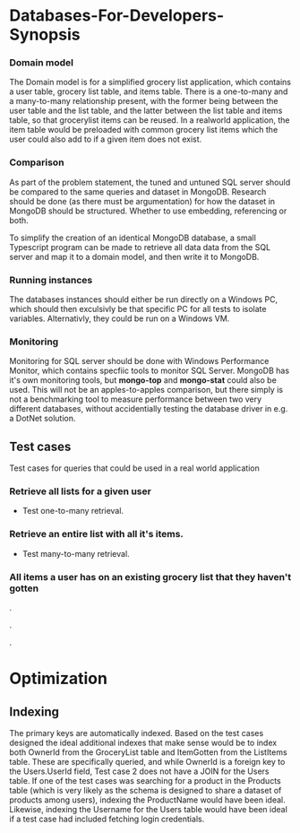 # Databases-For-Developers-Synopsis


### Domain model 
The Domain model is for a simplified grocery list application, which contains a user table, grocery list table, and items table.
There is a one-to-many and a many-to-many relationship present, with the former being between the user table and the list table, and the latter between the list table and items table, so that grocerylist items can be reused. In a realworld application, the item table would be preloaded with common grocery list items which the user could also add to if a given item does not exist.


### Comparison
As part of the problem statement, the tuned and untuned SQL server should be compared to the same queries and dataset in MongoDB. 
Research should be done (as there must be argumentation) for how the dataset in MongoDB should be structured. Whether to use embedding, referencing or both. 

To simplify the creation of an identical MongoDB database, a small Typescript program can be made to retrieve all data data from the SQL server and map it to a domain model, and then write it to MongoDB.

### Running instances
The databases instances should either be run directly on a Windows PC, which should then exculsivly be that specific PC for all tests to isolate variables. Alternativly, they could be run on a Windows VM.


### Monitoring
Monitoring for SQL server should be done with Windows Performance Monitor, which contains specfiic tools to monitor SQL Server.
MongoDB has it's own monitoring tools, but __mongo-top__ and __mongo-stat__  could also be used.
This will not be an apples-to-apples comparison, but there simply is not a benchmarking tool to measure performance between two very different databases, without accidentially testing the database driver in e.g. a DotNet solution. 

## Test cases
Test cases for queries that could be used in a real world application

### Retrieve all lists for a given user
- Test one-to-many retrieval.

### Retrieve an entire list with all it's items.
- Test many-to-many retrieval.

### All items a user has on an existing grocery list that they haven't gotten
.

.

.

# Optimization

## Indexing
The primary keys are automatically indexed. Based on the test cases designed the ideal additional indexes that make sense would be to index both OwnerId from the GroceryList table and ItemGotten from the ListItems table. These are specifically queried, and while OwnerId is a foreign key to the Users.UserId field, Test case 2 does not have a JOIN for the Users table.
If one of the test cases was searching for a product in the Products table (which is very likely as the schema is designed to share a dataset of products among users), indexing the ProductName would have been ideal.
Likewise, indexing the Username for the Users table would have been ideal if a test case had included fetching login credentials.

